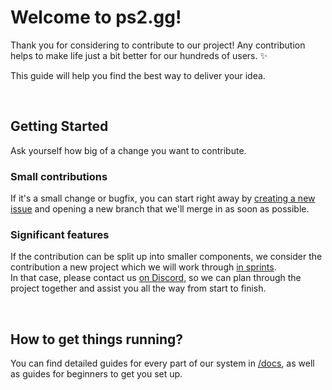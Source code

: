 # Welcome to ps2.gg!

Thank you for considering to contribute to our project! Any contribution helps to make life just a bit better for our hundreds of users. ✨

This guide will help you find the best way to deliver your idea.

<br>

## Getting Started

Ask yourself how big of a change you want to contribute.

### Small contributions

If it's a small change or bugfix, you can start right away by [creating a new issue](https://github.com/ps2gg/ps2.gg/issues/new) and opening a new branch that we'll merge in as soon as possible.

### Significant features

If the contribution can be split up into smaller components, we consider the contribution a new project which we will work through [in sprints](/docs/Workflow.md).<br>
In that case, please contact us [on Discord](https://discord.gg/8MvTaUQM2E), so we can plan through the project together and assist you all the way from start to finish.

<br>

## How to get things running?

You can find detailed guides for every part of our system in [/docs](/docs/), as well as guides for beginners to get you set up.
